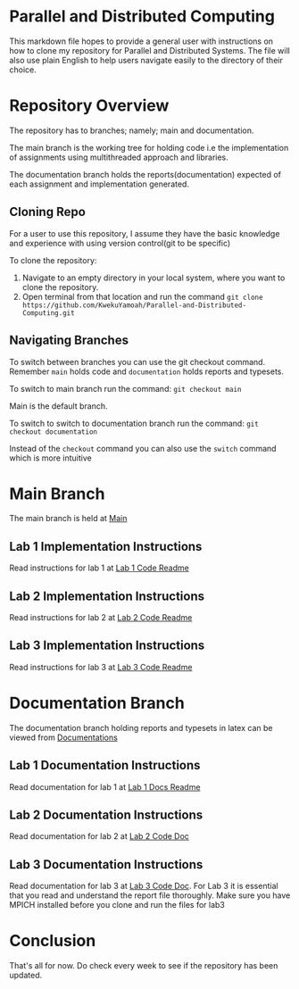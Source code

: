 # Parallel and Distributed Computing
This markdown file hopes to provide a general user with instructions on how to clone my repository for Parallel and Distributed Systems. The file will also use plain English to help users navigate easily to the directory of their choice.

# Repository Overview
The repository has to branches; namely; main and documentation. 

The main branch is the working tree for holding code i.e the implementation of assignments using multithreaded approach and libraries.

The documentation branch holds the reports(documentation) expected of each assignment and implementation generated.

## Cloning Repo
For a user to use this repository, I assume they have the basic knowledge and experience with using version control(git to be specific)

To clone the repository:
1. Navigate to an empty directory in your local system, where you want to clone the repository.
2. Open terminal from that location and run the command `git clone https://github.com/KwekuYamoah/Parallel-and-Distributed-Computing.git `

## Navigating Branches
To switch between branches you can use the git checkout command. Remember `main` holds code and `documentation` holds reports and typesets.

To switch to main branch run the command: `git checkout main`

Main is the default branch.

To switch to switch to documentation branch run the command: `git checkout documentation`

Instead of the `checkout` command you can also use the `switch` command which is more intuitive

# Main Branch
The main branch is held at [Main](https://github.com/KwekuYamoah/Parallel-and-Distributed-Computing)

## Lab 1 Implementation Instructions
Read instructions for lab 1 at [Lab 1 Code Readme](https://github.com/KwekuYamoah/Parallel-and-Distributed-Computing#lab-1-code-files)
## Lab 2 Implementation Instructions
Read instructions for lab 2 at [Lab 2 Code Readme](https://github.com/KwekuYamoah/Parallel-and-Distributed-Computing#lab-2-code-files)

## Lab 3 Implementation Instructions
Read instructions for lab 3 at [Lab 3 Code Readme](https://github.com/KwekuYamoah/Parallel-and-Distributed-Computing#lab-3-code-files)


# Documentation Branch
The documentation branch holding reports and typesets in latex can be viewed from [Documentations](https://github.com/KwekuYamoah/Parallel-and-Distributed-Computing/tree/documentation) 

## Lab 1 Documentation Instructions
Read documentation for lab 1 at [Lab 1 Docs Readme](https://github.com/KwekuYamoah/Parallel-and-Distributed-Computing/blob/documentation/README.md#lab-1-report)
## Lab 2 Documentation Instructions
Read documentation for lab 2 at [Lab 2 Code Doc](https://github.com/KwekuYamoah/Parallel-and-Distributed-Computing/blob/documentation/README.md#lab-2-report)

## Lab 3 Documentation Instructions
Read documentation for lab 3 at [Lab 3 Code Doc](https://github.com/KwekuYamoah/Parallel-and-Distributed-Computing/blob/documentation/README.md#lab-3-report). For Lab 3 it is essential that you read and understand the report file thoroughly. Make sure you have MPICH installed before you clone and run the files for lab3


# Conclusion
That's all for now. Do check every week to see if the repository has been updated.